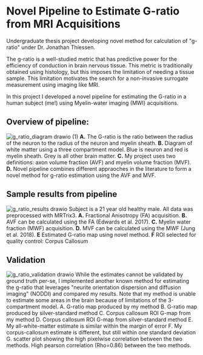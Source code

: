 # Novel Pipeline to Estimate G-ratio from MRI Acquisitions
Undergraduate thesis project developing novel method for calculation of "g-ratio" under Dr. Jonathan Thiessen.

The g-ratio is a well-studied metric that has predictive power for the efficiency of conduction in brain nervous tissue. This metric is traditionally obtained using histology, but this imposes the limitation of needing a tissue sample. This limitation motivates the search for a non-invasive surrogate measurement using imaging like MRI. 

In this project I developed a novel pipeline for estimating the G-ratio in a human subject (me!) using Myelin-water imaging (MWI) acquisitions. 

## Overview of pipeline:
![g_ratio_diagram drawio (1)](https://github.com/RickSugden/G_ratio_from_MRI/assets/41484082/51e3ffd1-c70e-4250-91e4-2e6fe2bda6aa)
**A.** The G-ratio is the ratio between the radius of the neuron to the radius of the neuron and myelin sheath. 
**B.** Diagram of white matter using a three compartment model. Blue is neuron and red is myelin sheath. Grey is all other brain matter.
**C.** My project uses two definitions: axon volume fraction (AVF) and myelin volume fraction (MVF).
**D.** Novel pipeline combines different appraoches in the literature to form a novel method for g-ratio estimation using the AVF and MVF.

## Sample results from pipeline
![g_ratio_results drawio](https://github.com/RickSugden/G_ratio_from_MRI/assets/41484082/d79410ff-f779-403c-8567-851c4f6f35c6)
Subject is a 21 year old healthy male. All data was preprocessed with MRTrix3.
**A.** Fractional Anisotropy (FA) acquisition.
**B.** AVF can be calculated using the FA (Edwards et al. 2017).
**C.** Myelin water fraction (MWF) acquisition.
**D.** MVF can be calculated using the MWF (Jung et al. 2018).
**E** Estimated G-ratio map using novel method. 
**F** ROI selected for quality control: Corpus Callosum

## Validation
![g_ratio_validation drawio](https://github.com/RickSugden/G_ratio_from_MRI/assets/41484082/45f1ae81-2e50-408c-9381-69ce79cbf904)
While the estimates cannot be validated by ground truth per-se, I implemented another known method for estimating the g-ratio that leverages "neurite orientation dispersion and diffusion imaging" (NODDI)  and compared my results. Note that my method is unable to estimate some areas in the brain because of limitations of the 3-compartment model. 
A. G-ratio map produced by my method
B. G-ratio map produced by silver-standard method
C. Corpus callosum ROI G-map from my method
D. Corpus callosum ROI G-map from silver-standard method
E. My all-white-matter estimate is similar within the margin of error
F. My corpus-callosum estimate is different, but still within one standard deviation
G. scatter plot showing the high pixelwise correlation between the two methods. High pearson correlation (Rho=0.86) between the two methods. 
